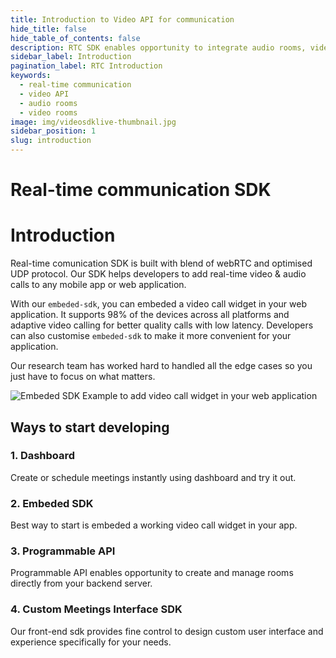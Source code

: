 ```yaml
---
title: Introduction to Video API for communication
hide_title: false
hide_table_of_contents: false
description: RTC SDK enables opportunity to integrate audio rooms, videos rooms, real-time messaging, low latency live streaming to your application.
sidebar_label: Introduction
pagination_label: RTC Introduction
keywords:
  - real-time communication
  - video API
  - audio rooms
  - video rooms
image: img/videosdklive-thumbnail.jpg
sidebar_position: 1
slug: introduction
---
```


# Real-time communication SDK

# Introduction

Real-time comunication SDK is built with blend of webRTC and optimised UDP protocol. Our SDK helps developers to add real-time video & audio calls to any mobile app or web application.

With our `embeded-sdk`, you can embeded a video call widget in your web application. It supports 98% of the devices across all platforms and adaptive video calling for better quality calls with low latency. Developers can also customise `embeded-sdk` to make it more convenient for your application.

Our research team has worked hard to handled all the edge cases so you just have to focus on what matters.

![Embeded SDK Example to add video call widget in your web application](/img/Zujonow-whitelabel-min.jpg)

## Ways to start developing

### 1. Dashboard

Create or schedule meetings instantly using dashboard and try it out.

### 2. Embeded SDK

Best way to start is embeded a working video call widget in your app.

### 3. Programmable API

Programmable API enables opportunity to create and manage rooms directly from your backend server.

### 4. Custom Meetings Interface SDK

Our front-end sdk provides fine control to design custom user interface and experience specifically for your needs.
